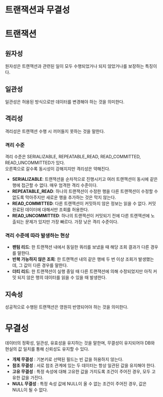 # 트랜잭션과 무결성

# 트랜잭션

## 원자성

원자성은 트랜잭션과 관련된 일이 모두 수행되었거나 되지 않았거나를 보장하는 특징이다.

## 일관성

일관성은 허용된 방식으로만 데이터를 변경해야 하는 것을 의미한다.

## 격리성

격리성은 트랜잭션 수행 시 끼어들지 못하는 것을 말한다.

### 격리 수준

격리 수준은 SERIALIZABLE, REPEATABLE_READ, READ_COMMITTED, READ_UNCOMMITTED가 있다.  
오른쪽으로 갈수록 동시성이 강해지지만 격리성은 약해진다.

- **SERIALIZABLE**: 트랜잭션을 순차적으로 진행시키고 여러 트랜잭션이 동시에 같은 행에 접근할 수 없다. 매우 엄격한 격리 수준이다.
- **REPEATABLE_READ**: 하나의 트랜잭션이 수정한 행을 다른 트랜잭션이 수정할 수 없도록 막아주지만 새로운 행을 추가하는 것은 막지 않는다.
- **READ_COMMITTED**: 다른 트랜잭션이 커밋하지 않은 정보는 읽을 수 없다. 커밋 완료된 데이터에 대해서만 조회를 허용한다.
- **READ_UNCOMMITTED**: 하나의 트랜잭션이 커밋되기 전에 다른 트랜잭션에 노출되는 문제가 있지만 가장 빠르다. 가장 낮은 격리 수준이다.

### 격리 수준에 따라 발생하는 현상

- **팬텀 리드**: 한 트랜잭션 내에서 동일한 쿼리를 보냈을 때 해당 조회 결과가 다른 경우를 말한다.
- **반복 가능하지 않은 조회**: 한 트랜잭션 내의 같은 행에 두 번 이상 조회가 발생했는데, 그 값이 다른 경우를 말한다.
- **더티 리드**: 한 트랜잭션이 실행 중일 때 다른 트랜잭션에 의해 수정되었지만 아직 커밋 되지 않은 행의 데이터를 읽을 수 있을 때 발생한다.

## 지속성

성공적으로 수행된 트랜잭션은 영원히 반영되어야 하는 것을 의미한다.

# 무결성

데이터의 정확성, 일관성, 유효성을 유지하는 것을 말한며, 무결성이 유지되어야 DB와 현실의 값 일치를 통해 신뢰성도 유지할 수 있다.

- **개체 무결성** : 기본키로 선택된 필드는 빈 값을 허용하지 않는다.
- **참조 무결성** : 서로 참조 관계에 있는 두 데이터는 항상 일관된 값을 유지해야 한다.
- **고유 무결성** : 특정 속성에 대해 고유한 값을 가지도록 조건이 주어진 경우, 모두 고유한 값을 가진다.
- **NULL 무결성** : 특정 속성 값에 NULL이 올 수 없는 조건이 주어진 경우, 값은 NULL이 될 수 없다.